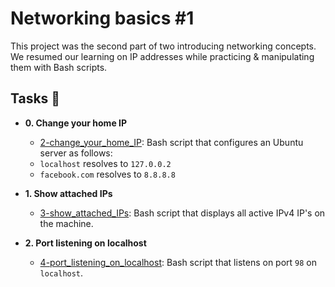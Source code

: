 # Networking basics #1

This project was the second part of two introducing networking concepts. We resumed our learning
on IP addresses while practicing & manipulating them with Bash scripts.

## Tasks :page_with_curl:

* **0. Change your home IP**
  * [2-change_your_home_IP](./2-change_your_home_IP): Bash script that configures
  an Ubuntu server as follows:
  * `localhost` resolves to `127.0.0.2`
  * `facebook.com` resolves to `8.8.8.8`

* **1. Show attached IPs**
  * [3-show_attached_IPs](./3-show_attached_IPs): Bash script that displays all active IPv4
  IP's on the machine.

* **2. Port listening on localhost**
  * [4-port_listening_on_localhost](./4-port_listening_on_localhost): Bash script that
  listens on port `98` on `localhost`.
